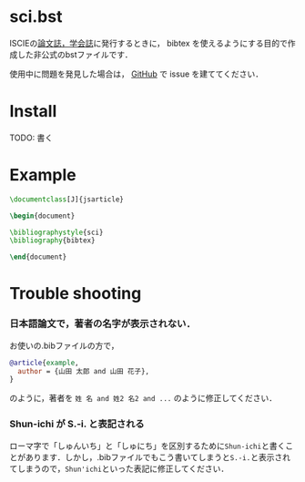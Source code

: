 # sci.bst

ISCIEの[論文誌，学会誌](https://www.iscie.or.jp/pub/journal)に発行するときに， bibtex を使えるようにする目的で作成した非公式のbstファイルです．

使用中に問題を発見した場合は， [GitHub](https://github.com/knttnk/sci_bst) で issue を建ててください．

# Install
TODO: 書く

# Example
```tex
\documentclass[J]{jsarticle}

\begin{document}

\bibliographystyle{sci}
\bibliography{bibtex}

\end{document}

```

# Trouble shooting
### 日本語論文で，著者の名字が表示されない．
お使いの.bibファイルの方で，
```bib
@article{example,
  author = {山田 太郎 and 山田 花子},
}
```
のように，著者を `姓 名 and 姓2 名2 and ...` のように修正してください．

### Shun-ichi が S.-i. と表記される
ローマ字で「しゅんいち」と「しゅにち」を区別するために`Shun-ichi`と書くことがあります．しかし，.bibファイルでもこう書いてしまうと`S.-i.`と表示されてしまうので，`Shun'ichi`といった表記に修正してください．
